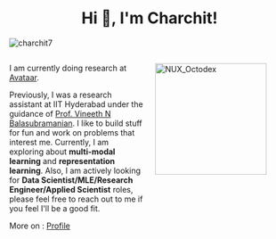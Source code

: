 <h1 align="center">Hi 👋, I'm Charchit!</h1>
<p align="left">
    <img src="https://komarev.com/ghpvc/?username=charchit7&label=Profile%20views&color=0e75b6&style=flat" alt="charchit7" />
</p>

<div style="display: flex; justify-content: space-between; align-items: flex-start;">
    <div style="flex: 1; padding-right: 20px;">
        <p>I am currently doing research at <a href="avataar.ai">Avataar</a>.</p> Previously, I was a research assistant at IIT Hyderabad under the guidance of <a href="https://people.iith.ac.in/vineethnb/">Prof. Vineeth N Balasubramanian</a>. I like to build stuff for fun and work on problems that interest me. Currently, I am exploring about <b>multi-modal learning</b> and <b>representation learning</b>. Also, I am actively looking for <b>Data Scientist/MLE/Research Engineer/Applied Scientist</b> roles, please feel free to reach out to me if you feel I'll be a good fit.</p> 
        <p>More on : <a href="https://charchit7.github.io/">Profile</a></p>
    </div>
    <div style="flex: 1;">
        <p></p>
        <img src="https://user-images.githubusercontent.com/74038190/212741999-016fddbd-617a-4448-8042-0ecf907aea25.gif" width="200" alt="NUX_Octodex">
    </div>
</div>
